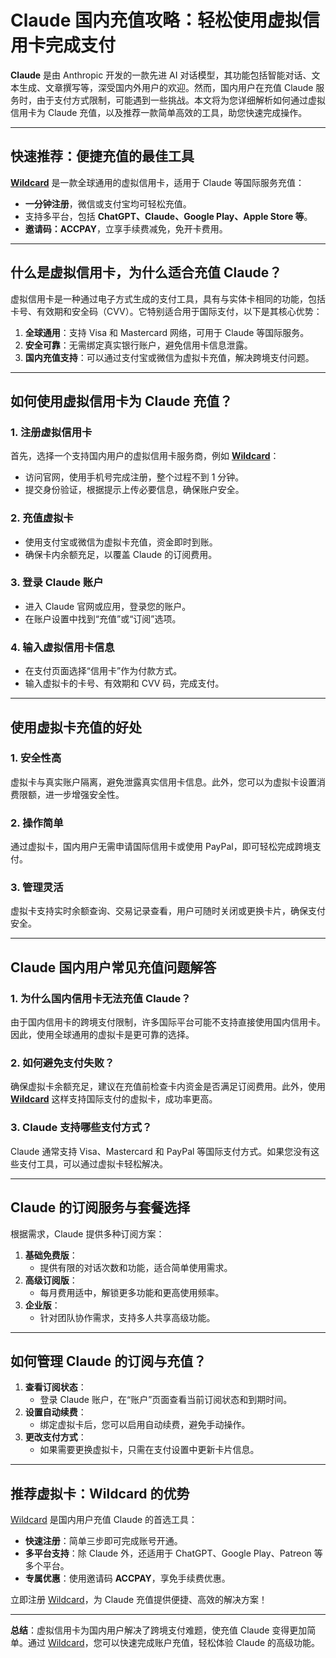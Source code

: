 # Claude 国内充值攻略：轻松使用虚拟信用卡完成支付

**Claude** 是由 Anthropic 开发的一款先进 AI 对话模型，其功能包括智能对话、文本生成、文章撰写等，深受国内外用户的欢迎。然而，国内用户在充值 Claude 服务时，由于支付方式限制，可能遇到一些挑战。本文将为您详细解析如何通过虚拟信用卡为 Claude 充值，以及推荐一款简单高效的工具，助您快速完成操作。

---

## 快速推荐：便捷充值的最佳工具

[**Wildcard**](https://bit.ly/bewildcard) 是一款全球通用的虚拟信用卡，适用于 Claude 等国际服务充值：
- **一分钟注册**，微信或支付宝均可轻松充值。  
- 支持多平台，包括 **ChatGPT、Claude、Google Play、Apple Store 等**。
- **邀请码：ACCPAY**，立享手续费减免，免开卡费用。

---

## 什么是虚拟信用卡，为什么适合充值 Claude？

虚拟信用卡是一种通过电子方式生成的支付工具，具有与实体卡相同的功能，包括卡号、有效期和安全码（CVV）。它特别适合用于国际支付，以下是其核心优势：
1. **全球通用**：支持 Visa 和 Mastercard 网络，可用于 Claude 等国际服务。
2. **安全可靠**：无需绑定真实银行账户，避免信用卡信息泄露。
3. **国内充值支持**：可以通过支付宝或微信为虚拟卡充值，解决跨境支付问题。

---

## 如何使用虚拟信用卡为 Claude 充值？

### **1. 注册虚拟信用卡**
首先，选择一个支持国内用户的虚拟信用卡服务商，例如 **[Wildcard](https://bit.ly/bewildcard)**：
- 访问官网，使用手机号完成注册，整个过程不到 1 分钟。
- 提交身份验证，根据提示上传必要信息，确保账户安全。

### **2. 充值虚拟卡**
- 使用支付宝或微信为虚拟卡充值，资金即时到账。
- 确保卡内余额充足，以覆盖 Claude 的订阅费用。

### **3. 登录 Claude 账户**
- 进入 Claude 官网或应用，登录您的账户。
- 在账户设置中找到“充值”或“订阅”选项。

### **4. 输入虚拟信用卡信息**
- 在支付页面选择“信用卡”作为付款方式。
- 输入虚拟卡的卡号、有效期和 CVV 码，完成支付。

---

## 使用虚拟卡充值的好处

### **1. 安全性高**
虚拟卡与真实账户隔离，避免泄露真实信用卡信息。此外，您可以为虚拟卡设置消费限额，进一步增强安全性。

### **2. 操作简单**
通过虚拟卡，国内用户无需申请国际信用卡或使用 PayPal，即可轻松完成跨境支付。

### **3. 管理灵活**
虚拟卡支持实时余额查询、交易记录查看，用户可随时关闭或更换卡片，确保支付安全。

---

## Claude 国内用户常见充值问题解答

### **1. 为什么国内信用卡无法充值 Claude？**
由于国内信用卡的跨境支付限制，许多国际平台可能不支持直接使用国内信用卡。因此，使用全球通用的虚拟卡是更可靠的选择。

### **2. 如何避免支付失败？**
确保虚拟卡余额充足，建议在充值前检查卡内资金是否满足订阅费用。此外，使用 **[Wildcard](https://bit.ly/bewildcard)** 这样支持国际支付的虚拟卡，成功率更高。

### **3. Claude 支持哪些支付方式？**
Claude 通常支持 Visa、Mastercard 和 PayPal 等国际支付方式。如果您没有这些支付工具，可以通过虚拟卡轻松解决。

---

## Claude 的订阅服务与套餐选择

根据需求，Claude 提供多种订阅方案：
1. **基础免费版**：
   - 提供有限的对话次数和功能，适合简单使用需求。
2. **高级订阅版**：
   - 每月费用适中，解锁更多功能和更高使用频率。
3. **企业版**：
   - 针对团队协作需求，支持多人共享高级功能。

---

## 如何管理 Claude 的订阅与充值？

1. **查看订阅状态**：
   - 登录 Claude 账户，在“账户”页面查看当前订阅状态和到期时间。
2. **设置自动续费**：
   - 绑定虚拟卡后，您可以启用自动续费，避免手动操作。
3. **更改支付方式**：
   - 如果需要更换虚拟卡，只需在支付设置中更新卡片信息。

---

## 推荐虚拟卡：Wildcard 的优势

[Wildcard](https://bit.ly/bewildcard) 是国内用户充值 Claude 的首选工具：
- **快速注册**：简单三步即可完成账号开通。
- **多平台支持**：除 Claude 外，还适用于 ChatGPT、Google Play、Patreon 等多个平台。
- **专属优惠**：使用邀请码 **ACCPAY**，享免手续费优惠。

立即注册 [Wildcard](https://bit.ly/bewildcard)，为 Claude 充值提供便捷、高效的解决方案！

---

**总结**：虚拟信用卡为国内用户解决了跨境支付难题，使充值 Claude 变得更加简单。通过 [Wildcard](https://bit.ly/bewildcard)，您可以快速完成账户充值，轻松体验 Claude 的高级功能。
